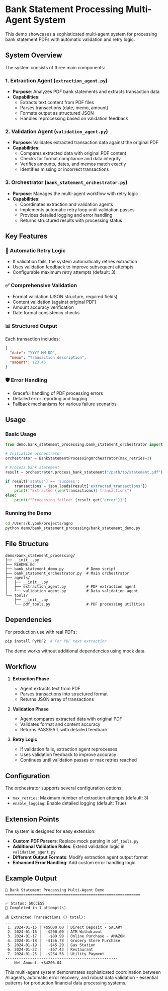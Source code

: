 # Bank Statement Processing Multi-Agent System

This demo showcases a sophisticated multi-agent system for processing bank statement PDFs with automatic validation and retry logic.

## System Overview

The system consists of three main components:

### 1. Extraction Agent (`extraction_agent.py`)
- **Purpose**: Analyzes PDF bank statements and extracts transaction data
- **Capabilities**:
  - Extracts text content from PDF files
  - Parses transactions (date, memo, amount)
  - Formats output as structured JSON
  - Handles reprocessing based on validation feedback

### 2. Validation Agent (`validation_agent.py`)
- **Purpose**: Validates extracted transaction data against the original PDF
- **Capabilities**:
  - Compares extracted data with original PDF content
  - Checks for format compliance and data integrity
  - Verifies amounts, dates, and memos match exactly
  - Identifies missing or incorrect transactions

### 3. Orchestrator (`bank_statement_orchestrator.py`)
- **Purpose**: Manages the multi-agent workflow with retry logic
- **Capabilities**:
  - Coordinates extraction and validation agents
  - Implements automatic retry loop until validation passes
  - Provides detailed logging and error handling
  - Returns structured results with processing status

## Key Features

### 🔄 Automatic Retry Logic
- If validation fails, the system automatically retries extraction
- Uses validation feedback to improve subsequent attempts
- Configurable maximum retry attempts (default: 3)

### ✅ Comprehensive Validation
- Format validation (JSON structure, required fields)
- Content validation (against original PDF)
- Amount accuracy verification
- Date format consistency checks

### 📊 Structured Output
Each transaction includes:
```json
{
  "date": "YYYY-MM-DD",
  "memo": "Transaction description",
  "amount": 123.45
}
```

### 🛡️ Error Handling
- Graceful handling of PDF processing errors
- Detailed error reporting and logging
- Fallback mechanisms for various failure scenarios

## Usage

### Basic Usage
```python
from demo.bank_statement_processing.bank_statement_orchestrator import BankStatementProcessingOrchestrator

# Initialize orchestrator
orchestrator = BankStatementProcessingOrchestrator(max_retries=3)

# Process bank statement
result = orchestrator.process_bank_statement("/path/to/statement.pdf")

if result['status'] == 'success':
    transactions = json.loads(result['extracted_transactions'])
    print(f"Extracted {len(transactions)} transactions")
else:
    print(f"Processing failed: {result.get('error')}")
```

### Running the Demo
```bash
cd /Users/k.yook/projects/agno
python demo/bank_statement_processing/bank_statement_demo.py
```

## File Structure

```
demo/bank_statement_processing/
├── __init__.py
├── README.md
├── bank_statement_demo.py          # Demo script
├── bank_statement_orchestrator.py  # Main orchestrator
├── agents/
│   ├── __init__.py
│   ├── extraction_agent.py         # PDF extraction agent
│   └── validation_agent.py         # Data validation agent
└── tools/
    ├── __init__.py
    └── pdf_tools.py                # PDF processing utilities
```

## Dependencies

For production use with real PDFs:
```bash
pip install PyPDF2  # For PDF text extraction
```

The demo works without additional dependencies using mock data.

## Workflow

1. **Extraction Phase**
   - Agent extracts text from PDF
   - Parses transactions into structured format
   - Returns JSON array of transactions

2. **Validation Phase**
   - Agent compares extracted data with original PDF
   - Validates format and content accuracy
   - Returns PASS/FAIL with detailed feedback

3. **Retry Logic**
   - If validation fails, extraction agent reprocesses
   - Uses validation feedback to improve accuracy
   - Continues until validation passes or max retries reached

## Configuration

The orchestrator supports several configuration options:

- `max_retries`: Maximum number of extraction attempts (default: 3)
- `enable_logging`: Enable detailed logging (default: True)

## Extension Points

The system is designed for easy extension:

- **Custom PDF Parsers**: Replace mock parsing in `pdf_tools.py`
- **Additional Validation Rules**: Extend validation logic in `validation_agent.py`
- **Different Output Formats**: Modify extraction agent output format
- **Enhanced Error Handling**: Add custom error handling logic

## Example Output

```
🏦 Bank Statement Processing Multi-Agent Demo
============================================================

✅ Status: SUCCESS
🎯 Completed in 1 attempt(s)

💰 Extracted Transactions (7 total):
--------------------------------------------------
 1. 2024-01-15 | +$5000.00 | Direct Deposit - SALARY
 2. 2024-01-16 |  -$200.00 | ATM Withdrawal
 3. 2024-01-17 |   -$89.99 | Online Purchase - AMAZON
 4. 2024-01-18 |  -$156.78 | Grocery Store Purchase
 5. 2024-01-19 |   -$45.20 | Gas Station
 6. 2024-01-22 |   -$67.43 | Restaurant
 7. 2024-01-25 |  -$234.56 | Utility Payment
--------------------------------------------------
    Net Amount: +$4206.04
```

This multi-agent system demonstrates sophisticated coordination between AI agents, automatic error recovery, and robust data validation - essential patterns for production financial data processing systems.